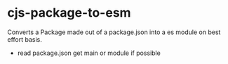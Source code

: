 # cjs-package-to-esm
Converts a Package made out of a package.json into a es module on best effort basis.

- read package.json get main or module if possible
